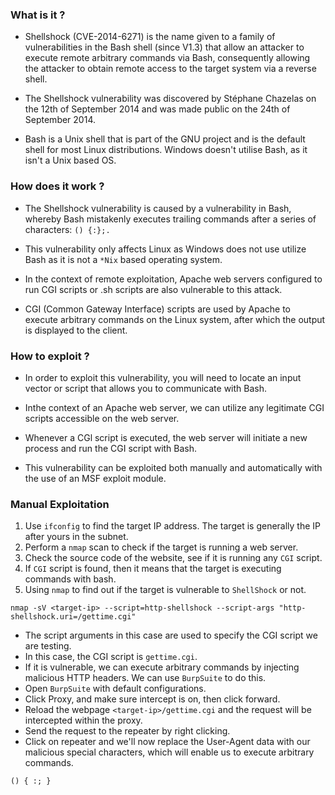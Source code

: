 
### What is it ? 

- Shellshock (CVE-2014-6271) is the name given to a family of vulnerabilities in the Bash shell (since V1.3) that allow an attacker to execute remote arbitrary commands via Bash, consequently allowing the attacker to obtain remote access to the target system via a reverse shell.

- The Shellshock vulnerability was discovered by Stéphane Chazelas on the 12th of September 2014 and was made public on the 24th of September 2014.

- Bash is a Unix shell that is part of the GNU project and is the default shell for most Linux distributions. Windows doesn't utilise Bash, as it isn't a Unix based OS.

### How does it work ?

- The Shellshock vulnerability is caused by a vulnerability in Bash, whereby Bash mistakenly executes trailing commands after a series of characters: `() {:};.`

- This vulnerability only affects Linux as Windows does not use utilize Bash as it is not a `*Nix` based operating system.
 
- In the context of remote exploitation, Apache web servers configured to run CGI scripts or .sh scripts are also vulnerable to this attack.

- CGI (Common Gateway Interface) scripts are used by Apache to execute arbitrary commands on the Linux system, after which the output is displayed to the client. 

### How to exploit ?

* In order to exploit this vulnerability, you will need to locate an input vector or script that allows you to communicate with Bash.

* Inthe context of an Apache web server, we can utilize any legitimate CGI scripts accessible on the web server.

- Whenever a CGl script is executed, the web server will initiate a new process and run the CGI script with Bash.

- This vulnerability can be exploited both manually and automatically with the use of an MSF exploit module.

### Manual Exploitation

1. Use `ifconfig` to find the target IP address. The target is generally the IP after yours in the subnet.
2. Perform a `nmap` scan to check if the target is running a web server.
3. Check the source code of the website, see if it is running any `CGI` script.
4. If `CGI` script is found, then it means that the target is executing commands with bash.
5. Using `nmap` to find out if the target is vulnerable to `ShellShock` or not.
```
nmap -sV <target-ip> --script=http-shellshock --script-args "http-shellshock.uri=/gettime.cgi"
```
- The script arguments in this case are used to specify the CGI script we are testing.
- In this case, the CGI script is `gettime.cgi`.
- If it is vulnerable, we can execute arbitrary commands by injecting malicious HTTP headers. We can  use `BurpSuite` to do this.
- Open `BurpSuite` with default configurations.
- Click Proxy, and make sure intercept is on, then click forward.
- Reload the webpage `<target-ip>/gettime.cgi` and the request will be intercepted within the proxy.
- Send the request to the repeater by right clicking.
- Click on repeater and we'll now replace the User-Agent data with our malicious special characters, which will enable us to execute arbitrary commands. 
```
() { :; } 
```